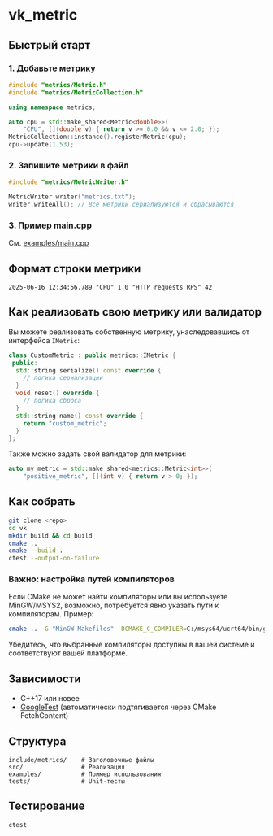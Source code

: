 # vk_metric

## Быстрый старт

### 1. Добавьте метрику

```cpp
#include "metrics/Metric.h"
#include "metrics/MetricCollection.h"

using namespace metrics;

auto cpu = std::make_shared<Metric<double>>(
    "CPU", [](double v) { return v >= 0.0 && v <= 2.0; });
MetricCollection::instance().registerMetric(cpu);
cpu->update(1.53);
```

### 2. Запишите метрики в файл

```cpp
#include "metrics/MetricWriter.h"

MetricWriter writer("metrics.txt");
writer.writeAll(); // Все метрики сериализуются и сбрасываются
```

### 3. Пример main.cpp

См. [examples/main.cpp](examples/main.cpp)

## Формат строки метрики

```
2025-06-16 12:34:56.789 "CPU" 1.0 "HTTP requests RPS" 42
```

## Как реализовать свою метрику или валидатор

Вы можете реализовать собственную метрику, унаследовавшись от интерфейса `IMetric`:

```cpp
class CustomMetric : public metrics::IMetric {
 public:
  std::string serialize() const override {
    // логика сериализации
  }
  void reset() override {
    // логика сброса
  }
  std::string name() const override {
    return "custom_metric";
  }
};
```

Также можно задать свой валидатор для метрики:

```cpp
auto my_metric = std::make_shared<metrics::Metric<int>>(
    "positive_metric", [](int v) { return v > 0; });
```

## Как собрать

```sh
git clone <repo>
cd vk
mkdir build && cd build
cmake ..
cmake --build .
ctest --output-on-failure
```

### Важно: настройка путей компиляторов

Если CMake не может найти компиляторы или вы используете MinGW/MSYS2, возможно, потребуется явно указать пути к компиляторам.
Пример:

```sh
cmake .. -G "MinGW Makefiles" -DCMAKE_C_COMPILER=C:/msys64/ucrt64/bin/gcc.exe -DCMAKE_CXX_COMPILER=C:/msys64/ucrt64/bin/g++.exe
```

Убедитесь, что выбранные компиляторы доступны в вашей системе и соответствуют вашей платформе.

## Зависимости

- C++17 или новее
- [GoogleTest](https://github.com/google/googletest) (автоматически подтягивается через CMake FetchContent)

## Структура

```
include/metrics/    # Заголовочные файлы
src/                # Реализация
examples/           # Пример использования
tests/              # Unit-тесты
```

## Тестирование

```sh
ctest
```
